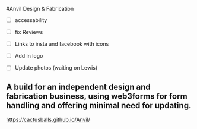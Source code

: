 #Anvil Design & Fabrication 


- [ ] accessability
- [ ] fix Reviews
- [ ] Links to insta and facebook with icons 
- [ ]  Add in logo 
- [ ] Update photos (waiting on Lewis)


## A build for an independent design and fabrication business, using web3forms for form handling and offering minimal need for updating. 

 https://cactusballs.github.io/Anvil/
